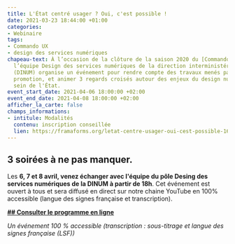 ```yaml
---
title: L'État centré usager ? Oui, c'est possible !
date: 2021-03-23 18:44:00 +01:00
categories:
- Webinaire
tags:
- Commando UX
- design des services numériques
chapeau-text: À l’occasion de la clôture de la saison 2020 du [Commando UX](https://design.numerique.gouv.fr/commando-ux/),
  l’équipe Design des services numériques de la direction interministérielle du numérique
  (DINUM) organise un événement pour rendre compte des travaux menés par cette première
  promotion, et animer 3 regards croisés autour des enjeux du design numérique au
  sein de l'État.
event_start_date: 2021-04-06 18:00:00 +02:00
event_end_date: 2021-04-08 18:00:00 +02:00
afficher_la_carte: false
champs_informations:
- intitule: Modalités
  contenu: inscription conseillée
  lien: https://framaforms.org/letat-centre-usager-oui-cest-possible-1613408477
---
```


## **3 soirées à ne pas manquer.**

Les **6, 7 et 8 avril, venez échanger avec l'équipe du pôle Desing des services numériques de la DINUM à partir de 18h**. Cet événement est ouvert à tous et sera diffusé en direct sur notre chaine YouTube en 100% accessible (langue des signes française et transcription).

[**## Consulter le programme en ligne**](https://design.numerique.gouv.fr/articles/2021-03-21-evenement-design/)

*Un événement 100 % accessible (transcription : sous-titrage et langue des signes française (LSF))*